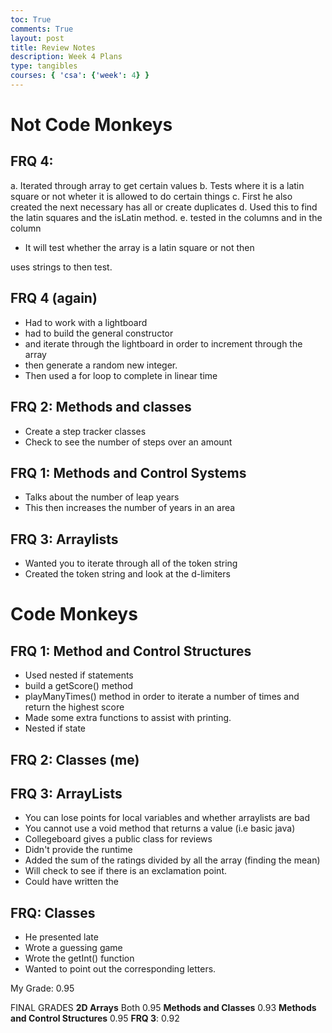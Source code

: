 ```yaml
---
toc: True
comments: True
layout: post
title: Review Notes
description: Week 4 Plans
type: tangibles
courses: { 'csa': {'week': 4} }
---
```



# Not Code Monkeys
## FRQ 4:
a. Iterated through array to get certain values
b. Tests where it is a latin square or not wheter it is allowed to do certain things
c. First he also created the next necessary has all or create duplicates
d. Used this to find the latin squares and the isLatin method.
e. tested in the columns and in the column
- It will test whether the array is a latin square or not then
  
uses strings to then test.

## FRQ 4 (again)
- Had to work with a lightboard
- had to build the general constructor
- and iterate through the lightboard in order to increment through the array
- then generate a random new integer. 
- Then used a for loop to complete in linear time

## FRQ 2: Methods and classes
- Create a step tracker classes
- Check to see the number of steps over an amount

## FRQ 1: Methods and Control Systems
- Talks about the number of leap years
- This then increases the number of years in an area


## FRQ 3: Arraylists
- Wanted you to iterate through all of the token string
- Created the token string and look at the d-limiters


# Code Monkeys
## FRQ 1: Method and Control Structures
- Used nested if statements
- build a getScore() method
- playManyTimes() method in order to iterate a number of times and return the highest score
- Made some extra functions to assist with printing.
- Nested if state

## FRQ 2: Classes (me)

## FRQ 3: ArrayLists
- You can lose points for local variables and whether arraylists are bad
- You cannot use a void method that returns a value (i.e basic java)
- Collegeboard gives a public class for reviews
- Didn't provide the runtime
- Added the sum of the ratings divided by all the array (finding the mean)
- Will check to see if there is an exclamation point. 
- Could have written the 

## FRQ: Classes
- He presented late
- Wrote a guessing game
- Wrote the getInt() function
- Wanted to point out the corresponding letters.


My Grade: 0.95

FINAL GRADES
**2D Arrays** Both 0.95
**Methods and Classes**  0.93
**Methods and Control Structures** 0.95
**FRQ 3**: 0.92